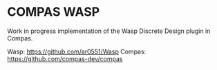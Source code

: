 # COMPAS WASP

Work in progress implementation of the Wasp Discrete Design plugin in Compas.

Wasp: <https://github.com/ar0551/Wasp>
Compas: <https://github.com/compas-dev/compas>

